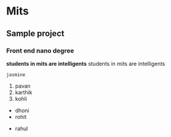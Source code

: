 # Mits #
## Sample project ##
### Front end nano degree ###
**students in mits are intelligents**
students in mits are intelligents

`jasmine`

1. pavan
2. karthik
3. kohli
  - dhoni
  - rohit
  + rahul
